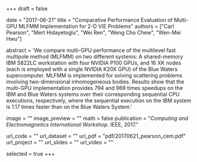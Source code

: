 +++
draft = false

date = "2017-06-21"
title = "Comparative Performance Evaluation of Multi-GPU MLFMM Implementation for 2-D VIE Problems"
authors = ["Carl Pearson", "Mert Hidayetoglu", "Wei Ren", "Weng Cho Chew", "Wen-Mei Hwu"]

abstract = 'We compare multi-GPU performance of the multilevel fast multipole method (MLFMM) on two different systems: A shared-memory IBM S822LC workstation with four NVIDIA P100 GPUs, and 16 XK nodes (each is employed with a single NVIDIA K20X GPU) of the Blue Waters supercomputer. MLFMM is implemented for solving scattering problems involving two-dimensional inhomogeneous bodies. Results show that the multi-GPU implementation provides 794 and 969 times speedups on the IBM and Blue Waters systems over their corresponding sequential CPU executions, respectively, where the sequential execution on the IBM system is 1.17 times faster than on the Blue Waters System.'

image = ""
image_preview = ""
math = false
publication = "*Computing and Electromagnetics International Workshop.* IEEE, 2017."

url_code = ""
url_dataset = ""
url_pdf = "pdf/20170621_pearson_cem.pdf"
url_project = ""
url_slides = ""
url_video = ""

selected = true
+++